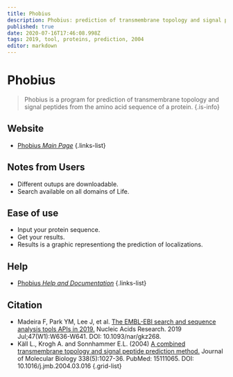 ```yaml
---
title: Phobius
description: Phobius: prediction of transmembrane topology and signal peptides.
published: true
date: 2020-07-16T17:46:08.998Z
tags: 2019, tool, proteins, prediction, 2004
editor: markdown
---
```


# Phobius

> Phobius is a program for prediction of transmembrane topology and signal peptides from the amino acid sequence of a protein.
{.is-info}

 

## Website 

- [Phobius *Main Page*](https://www.ebi.ac.uk/Tools/pfa/phobius/)
 {.links-list}


## Notes from Users
- Different outups are downloadable.
- Search available on all domains of Life.

## Ease of use
- Input your protein sequence.
- Get your results.
- Results is a graphic representiong the prediction of localizations.

## Help
- [Phobius *Help and Documentation*](https://www.ebi.ac.uk/seqdb/confluence/display/JDSAT/Phobius+Help+and+Documentation)
 {.links-list}

## Citation 
- Madeira F, Park YM, Lee J, et al. [The EMBL-EBI search and sequence analysis tools APIs in 2019.](http://europepmc.org/article/MED/30976793) Nucleic Acids Research. 2019 Jul;47(W1):W636-W641. DOI: 10.1093/nar/gkz268. 
- Käll L., Krogh A. and Sonnhammer E.L. (2004) [A combined transmembrane topology and signal peptide prediction method.](https://www.sciencedirect.com/science/article/abs/pii/S0022283604002943)  Journal of Molecular Biology 338(5):1027-36. PubMed: 15111065. DOI: 10.1016/j.jmb.2004.03.016
{.grid-list}
